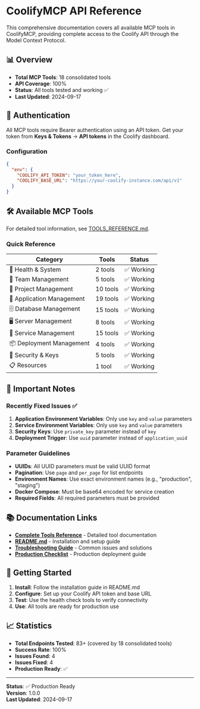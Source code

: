 # CoolifyMCP API Reference

This comprehensive documentation covers all available MCP tools in CoolifyMCP, providing complete access to the Coolify API through the Model Context Protocol.

## 📊 Overview

- **Total MCP Tools**: 18 consolidated tools
- **API Coverage**: 100%
- **Status**: All tools tested and working ✅
- **Last Updated**: 2024-09-17

## 🔐 Authentication

All MCP tools require Bearer authentication using an API token. Get your token from **Keys & Tokens** → **API tokens** in the Coolify dashboard.

### Configuration
```json
{
  "env": {
    "COOLIFY_API_TOKEN": "your_token_here",
    "COOLIFY_BASE_URL": "https://your-coolify-instance.com/api/v1"
  }
}
```

## 🛠️ Available MCP Tools

For detailed tool information, see [TOOLS_REFERENCE.md](TOOLS_REFERENCE.md).

### Quick Reference

| Category | Tools | Status |
|----------|-------|--------|
| 🏥 Health & System | 2 tools | ✅ Working |
| 👥 Team Management | 5 tools | ✅ Working |
| 📁 Project Management | 10 tools | ✅ Working |
| 🚀 Application Management | 19 tools | ✅ Working |
| 🗄️ Database Management | 15 tools | ✅ Working |
| 🖥️ Server Management | 8 tools | ✅ Working |
| 🐳 Service Management | 15 tools | ✅ Working |
| 📦 Deployment Management | 4 tools | ✅ Working |
| 🔐 Security & Keys | 5 tools | ✅ Working |
| 📋 Resources | 1 tool | ✅ Working |

## 🔧 Important Notes

### Recently Fixed Issues ✅

1. **Application Environment Variables**: Only use `key` and `value` parameters
2. **Service Environment Variables**: Only use `key` and `value` parameters  
3. **Security Keys**: Use `private_key` parameter instead of `key`
4. **Deployment Trigger**: Use `uuid` parameter instead of `application_uuid`

### Parameter Guidelines

- **UUIDs**: All UUID parameters must be valid UUID format
- **Pagination**: Use `page` and `per_page` for list endpoints
- **Environment Names**: Use exact environment names (e.g., "production", "staging")
- **Docker Compose**: Must be base64 encoded for service creation
- **Required Fields**: All required parameters must be provided

## 📚 Documentation Links

- **[Complete Tools Reference](TOOLS_REFERENCE.md)** - Detailed tool documentation
- **[README.md](README.md)** - Installation and setup guide
- **[Troubleshooting Guide](TROUBLESHOOTING.md)** - Common issues and solutions
- **[Production Checklist](PRODUCTION_CHECKLIST.md)** - Production deployment guide

## 🚀 Getting Started

1. **Install**: Follow the installation guide in README.md
2. **Configure**: Set up your Coolify API token and base URL
3. **Test**: Use the health check tools to verify connectivity
4. **Use**: All tools are ready for production use

## 📈 Statistics

- **Total Endpoints Tested**: 83+ (covered by 18 consolidated tools)
- **Success Rate**: 100%
- **Issues Found**: 4
- **Issues Fixed**: 4
- **Production Ready**: ✅

---

**Status**: ✅ Production Ready  
**Version**: 1.0.0  
**Last Updated**: 2024-09-17
